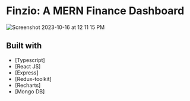 # Finzio: A MERN Finance Dashboard

![Screenshot 2023-10-16 at 12 11 15 PM](https://github.com/mrkirthi-24/Finzio-react-dashboard/assets/53830546/d04030cc-efe7-4790-94c6-2f2d939d5933)

## Built with 

- [Typescript]
- [React JS]
- [Express]
- [Redux-toolkit]
- [Recharts]
- [Mongo DB]

